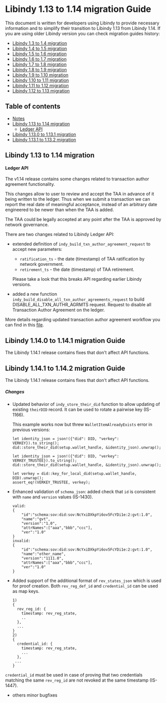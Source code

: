 <!-- markdownlint-disable MD033 -->

# Libindy 1.13 to 1.14 migration Guide

This document is written for developers using Libindy to provide necessary information and
to simplify their transition to Libindy 1.13 from Libindy 1.14. If you are using older Libindy
version you can check migration guides history:

* [Libindy 1.3 to 1.4 migration](https://github.com/hyperledger/indy-sdk/blob/v1.4.0/doc/migration-guide.md)
* [Libindy 1.4 to 1.5 migration](https://github.com/hyperledger/indy-sdk/blob/v1.5.0/doc/migration-guide-1.4.0-1.5.0.md)
* [Libindy 1.5 to 1.6 migration](https://github.com/hyperledger/indy-sdk/blob/v1.6.0/doc/migration-guide-1.5.0-1.6.0.md)
* [Libindy 1.6 to 1.7 migration](https://github.com/hyperledger/indy-sdk/blob/v1.7.0/doc/migration-guide-1.6.0-1.7.0.md)
* [Libindy 1.7 to 1.8 migration](https://github.com/hyperledger/indy-sdk/blob/v1.8.0/doc/migration-guide-1.7.0-1.8.0.md)
* [Libindy 1.8 to 1.9 migration](https://github.com/hyperledger/indy-sdk/blob/v1.9.0/docs/migration-guides/migration-guide-1.8.0-1.9.0.md)
* [Libindy 1.9 to 1.10 migration](https://github.com/hyperledger/indy-sdk/blob/v1.10.0/docs/migration-guides/migration-guide-1.9.0-1.10.0.md)
* [Libindy 1.10 to 1.11 migration](https://github.com/hyperledger/indy-sdk/blob/v1.11.0/docs/migration-guides/migration-guide-1.10.0-1.11.0.md)
* [Libindy 1.11 to 1.12 migration](https://github.com/hyperledger/indy-sdk/blob/v1.12.0/docs/migration-guides/migration-guide-1.11.0-1.12.0.md)
* [Libindy 1.12 to 1.13 migration](https://github.com/hyperledger/indy-sdk/blob/v1.13.0/docs/migration-guides/migration-guide-1.12.0-1.13.0.md)

## Table of contents

* [Notes](#notes)
* [Libindy 1.13 to 1.14 migration](#libindy-113-to-114-migration)
    * [Ledger API](#ledger-api)
* [Libindy 1.13.0 to 1.13.1 migration](#libindy-1130-to-1131-migration-guide)
* [Libindy 1.13.1 to 1.13.2 migration](#libindy-1131-to-1132-migration-guide)

## Libindy 1.13 to 1.14 migration

#### Ledger API

The v1.14 release contains some changes related to transaction author agreement functionality. 

This changes allow to user to review and accept the TAA in advance of it being written to the ledger. 
Thus when we submit a transaction we can report the real date of meaningful acceptance, 
instead of an arbitrary date engineered to be newer than when the TAA is added.

The TAA could be legally accepted at any point after the TAA is approved by network governance. 

There are two changes related to Libindy Ledger API:
* extended definition of `indy_build_txn_author_agreement_request` to accept new parameters:
    * `ratification_ts` - the date (timestamp) of TAA ratification by network government.
    * `retirement_ts` - the date (timestamp) of TAA retirement.
    
   Please take a look that this breaks API regarding earlier Libindy versions.
      
* added a new function `indy_build_disable_all_txn_author_agreements_request` to build DISABLE_ALL_TXN_AUTHR_AGRMTS request. 
Request to disable all Transaction Author Agreement on the ledger.

More details regarding updated transaction author agreement workflow you can find in this [file](../how-tos/transaction-author-agreement.md).

## Libindy 1.14.0 to 1.14.1 migration Guide

The Libindy 1.14.1 release contains fixes that don't affect API functions. 

## Libindy 1.14.1 to 1.14.2 migration Guide

The Libindy 1.14.1 release contains fixes that don't affect API functions. 

##### Changes
* Updated behavior of `indy_store_their_did` function to allow updating of existing `theirDID` record. 
It can be used to rotate a pairwise key (IS-1166).

    This example works now but threw `WalletItemAlreadyExists` error in previous versions:
    ```
    let identity_json = json!({"did": DID, "verkey": VERKEY}).to_string();
    did::store_their_did(setup.wallet_handle, &identity_json).unwrap();
    
    let identity_json = json!({"did": DID, "verkey": VERKEY_TRUSTEE}).to_string();
    did::store_their_did(setup.wallet_handle, &identity_json).unwrap();
    
    let verkey = did::key_for_local_did(setup.wallet_handle, DID).unwrap();
    assert_eq!(VERKEY_TRUSTEE, verkey);
    ```


* Enhanced validation of `schema_json`: added check that `id` is consistent with `name` and `version` values (IS-1430).
    ``` 
    valid:
    {
        "id":"schema:sov:did:sov:NcYxiDXkpYi6ov5FcYDi1e:2:gvt:1.0",
        "name":"gvt",
        "version":"1.0",
        "attrNames":["aaa","bbb","ccc"],
        "ver":"1.0"
    }
    invalid:     
    {
        "id":"schema:sov:did:sov:NcYxiDXkpYi6ov5FcYDi1e:2:gvt:1.0",
        "name":"other_name",
        "version":"1111.0",
        "attrNames":["aaa","bbb","ccc"],
        "ver":"1.0"
    }
    ```


* Added support of the additional format of `rev_states_json` which is used for proof creation. 
Both `rev_reg_def_id` and `credential_id` can be used as map keys. 
    ```
    1)
    {
      rev_reg_id: {
        timestamp: rev_reg_state,
        ..
      },
      ...
    }
    2)
    { 
      credential_id: {
        timestamp: rev_reg_state,
        ...
      },
     ...
    }
    ```

`credential_id` must be used in case of proving that two credentials matching the same `rev_reg_id` are not revoked at the same timestamp (IS-1447).

* others minor bugfixes